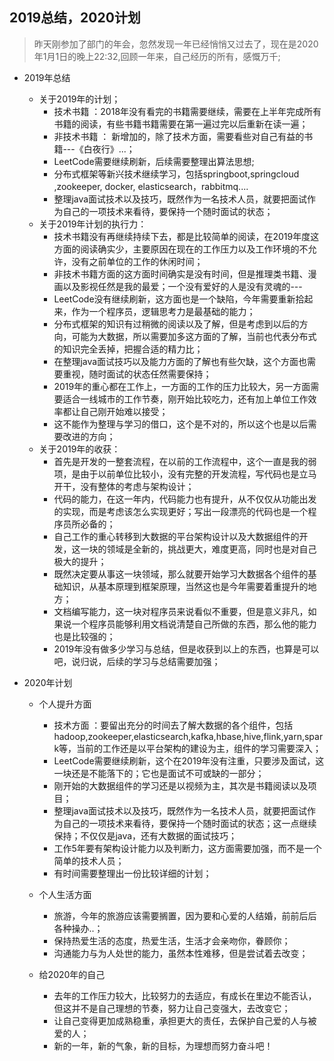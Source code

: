 ## 2019总结，2020计划

> 昨天刚参加了部门的年会，忽然发现一年已经悄悄又过去了，现在是2020年1月1日的晚上22:32,回顾一年来，自己经历的所有，感慨万千;

* 2019年总结

  - 关于2019年的计划；
    - 技术书籍 ：2018年没有看完的书籍需要继续，需要在上半年完成所有书籍的阅读，有些书籍书籍需要在第一遍过完以后重新在读一遍；
    - 非技术书籍  ： 新增加的，除了技术方面，需要看些对自己有益的书籍---《白夜行》...；
    - LeetCode需要继续刷新，后续需要整理出算法思想;
    - 分布式框架等新兴技术继续学习，包括springboot,springcloud ,zookeeper, docker, elasticsearch，rabbitmq....
    - 整理java面试技术以及技巧，既然作为一名技术人员，就要把面试作为自己的一项技术来看待，要保持一个随时面试的状态；
  - 关于2019年计划的执行力：
    - 技术书籍没有再继续持续下去，都是比较简单的阅读，在2019年度这方面的阅读确实少，主要原因在现在的工作压力以及工作环境的不允许，没有之前单位的工作的休闲时间；
    - 非技术书籍方面的这方面时间确实是没有时间，但是推理类书籍、漫画以及影视任然是我的最爱；一个没有爱好的人是没有灵魂的---
    - LeetCode没有继续刷新，这方面也是一个缺陷，今年需要重新拾起来，作为一个程序员，逻辑思考力是最基础的能力；
    - 分布式框架的知识有过稍微的阅读以及了解，但是考虑到以后的方向，可能为大数据，所以需要加多这方面的了解，当前也代表分布式的知识完全丢掉，把握合适的精力比；
    - 在整理java面试技巧以及能力方面的了解也有些欠缺，这个方面也需要重视，随时面试的状态任然需要保持；
    - 2019年的重心都在工作上，一方面的工作的压力比较大，另一方面需要适合一线城市的工作节奏，刚开始比较吃力，还有加上单位工作效率都让自己刚开始难以接受；
    - 这不能作为整理与学习的借口，这个是不对的，所以这个也是以后需要改进的方向；
  - 关于2019年的收获：
    - 首先是开发的一整套流程，在以前的工作流程中，这个一直是我的弱项，是由于以前单位比较小，没有完整的开发流程，写代码也是立马开干，没有整体的考虑与架构设计；
    - 代码的能力，在这一年内，代码能力也有提升，从不仅仅从功能出发的实现，而是考虑该怎么实现更好；写出一段漂亮的代码也是一个程序员所必备的；
    - 自己工作的重心转移到大数据的平台架构设计以及大数据组件的开发，这一块的领域是全新的，挑战更大，难度更高，同时也是对自己极大的提升；
    - 既然决定要从事这一块领域，那么就要开始学习大数据各个组件的基础知识，从基本原理到框架原理，当然这也是今年需要着重提升的地方；
    - 文档编写能力，这一块对程序员来说看似不重要，但是意义非凡，如果说一个程序员能够利用文档说清楚自己所做的东西，那么他的能力也是比较强的；
    - 2019年没有做多少学习与总结，但是收获到以上的东西，也算是可以吧，说归说，后续的学习与总结需要加强；

* 2020年计划

  - 个人提升方面
    - 技术方面 ：要留出充分的时间去了解大数据的各个组件，包括hadoop,zookeeper,elasticsearch,kafka,hbase,hive,flink,yarn,spark等，当前的工作还是以平台架构的建设为主，组件的学习需要深入；
    - LeetCode需要继续刷新，这个在2019年没有注重，只要涉及面试，这一块还是不能落下的；它也是面试不可或缺的一部分；
    - 刚开始的大数据组件的学习还是以视频为主，其次是书籍阅读以及项目；
    - 整理java面试技术以及技巧，既然作为一名技术人员，就要把面试作为自己的一项技术来看待，要保持一个随时面试的状态；这一点继续保持；不仅仅是java，还有大数据的面试技巧；
    - 工作5年要有架构设计能力以及判断力，这方面需要加强，而不是一个简单的技术人员；
    - 有时间需要整理出一份比较详细的计划；

  - 个人生活方面

    * 旅游，今年的旅游应该需要搁置，因为要和心爱的人结婚，前前后后各种操办..；
    * 保持热爱生活的态度，热爱生活，生活才会亲吻你，眷顾你；
    * 沟通能力与为人处世的能力，虽然本性难移，但是尝试着去改变；

  - 给2020年的自己

    * 去年的工作压力较大，比较努力的去适应，有成长在里边不能否认，但这并不是自己理想的节奏，努力让自己变强大，去改变它；
    * 让自己变得更加成熟稳重，承担更大的责任，去保护自己爱的人与被爱的人；
    * 新的一年，新的气象，新的目标，为理想而努力奋斗吧！